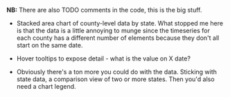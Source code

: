 **NB:** There are also TODO comments in the code, this is the big stuff.

- Stacked area chart of county-level data by state. What stopped me here is that the data is a little annoying to munge since the timeseries for each county has a different number of elements because they don't all start on the same date.

- Hover tooltips to expose detail - what is the value on X date?

- Obviously there's a ton more you could do with the data. Sticking with state data, a comparison view of two or more states. Then you'd also need a chart legend.
